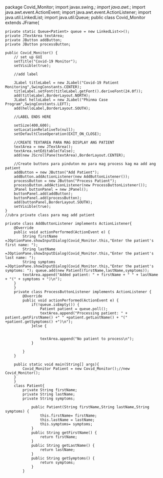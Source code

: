 
package Covid_Monitor;
import javax.swing.*;
import java.awt.*;
import java.awt.event.ActionEvent;
import java.awt.event.ActionListener;
import java.util.LinkedList;
import java.util.Queue;
public class Covid_Monitor extends JFrame{
	
	private static Queue<Patient> queue = new LinkedList<>();
	private JTextArea textArea;
	private JButton addButton;
	private JButton processButton;
	
	public Covid_Monitor() {
		// set up GUI
		setTitle("Covid-19 Monitor");
		setVisible(true);
		
		//add label
		
		JLabel titleLabel = new JLabel("Covid-19 Patient Monitoring",SwingConstants.CENTER);
		titleLabel.setFont(titleLabel.getFont().deriveFont(24.0f));
		add(titleLabel,BorderLayout.NORTH);
		JLabel helloLabel = new JLabel("Phinma Case Program",SwingConstants.LEFT);
		add(helloLabel,BorderLayout.SOUTH);
		
		//LABEL ENDS HERE
		
		setSize(400,600);
		setLocationRelativeTo(null);
		setDefaultCloseOperation(EXIT_ON_CLOSE);
		
		//CREATE TEXTAREA PARA MAG DISPLAY ANG PATIENT
		textArea = new JTextArea();
		textArea.setEditable(false);
		add(new JScrollPane(textArea),BorderLayout.CENTER);
		
		//Create buttons para pinduton mo para mag process kag ma add ang patient
		addButton = new JButton("Add Patient");
		addButton.addActionListener(new AddButtonListener());
		processButton = new JButton("Process Patient");
		processButton.addActionListener(new ProcessButtonListener());
		JPanel buttonPanel = new JPanel();
		buttonPanel.add(addButton);
		buttonPanel.add(processButton);
		add(buttonPanel,BorderLayout.SOUTH);
		setVisible(true);
	}
	//ubra private class para mag add patient
	
	private class AddButtonListener implements ActionListener{
		@Override
		public void actionPerformed(ActionEvent e) {
			String firstName =JOptionPane.showInputDialog(Covid_Monitor.this,"Enter the patient's first name: ");
			String lastName =JOptionPane.showInputDialog(Covid_Monitor.this,"Enter the patient's last name: ");
			String symptoms =JOptionPane.showInputDialog(Covid_Monitor.this,"Enter the patient's symptoms: "); queue.add(new Patient(firstName,lastName,symptoms));
			textArea.append("Added patient: " + firstName + " " + lastName + "(" + symptoms + ")\n");
		}
		}
		private class ProcessButtonListener implements ActionListener {
			@Override
			public void actionPerformed(ActionEvent e) {
				if(!queue.isEmpty()) {
					Patient patient = queue.poll();
					textArea.append("Processing patient: " + patient.getFirstName() +" " +patient.getLastName() + "(" +patient.getSymptoms() +")\n");
				}else {
					
				
					textArea.append("No patient to process\n");
				}
		
			}		
		}
		
		public static void main(String[] args){
			Covid_Monitor Patient = new Covid_Monitor();//new Covid_Monitor();
		}
		}
		class Patient{
			private String firstName;
			private String lastName;
			private String symptoms;
			
				public Patient(String firstName,String lastName,String symptoms) {
					this.firstName= firstName;
					this.lastName = lastName;
					this.symptoms= symptoms;
				}
				public String getFirstName() {
					return firstName;
				}
				public String getLastName() {
					return lastName;
				}
				public String getSymptoms() {
					return symptoms;
				}
			}


